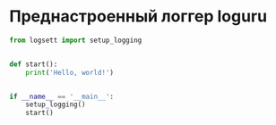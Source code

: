 # Преднастроенный логгер loguru

```python
from logsett import setup_logging


def start():
    print('Hello, world!')


if __name__ == '__main__':
    setup_logging()
    start()
```